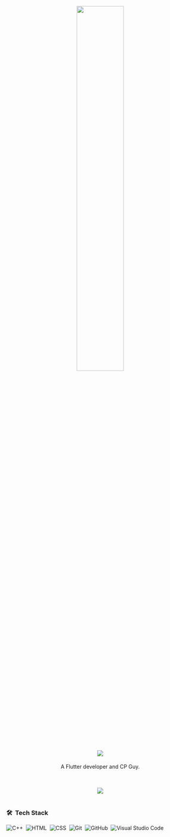 <p align="center"><img src="https://user-images.githubusercontent.com/85285176/221434375-cb5ebb63-acae-4bca-9543-d7e93020f862.png" width="50%"></p>

<h1 align="center">
  <a href="https://github.com/DenverCoder1/readme-typing-svg"><img src="https://readme-typing-svg.herokuapp.com?font=Time+New+Roman&color=cyan&size=25&center=true&vCenter=true&width=600&height=80&lines=Hello+I'm+Anurag+Mishra..&hearts;++;Flutter+Developer,;Computer+Science+Student.;"></a>
</h1>

<p align="center" width="150px">A Flutter developer and CP Guy. <br> </p>

<br>
<br>
<!--
<div align="center"><img src="https://github-readme-stats.vercel.app/api/top-langs?username=anurag-adm&show_icons=true&locale=en&layout=compact&theme=dracula&border_radius=8"></div>

<br>

<div align="center"><img src="https://github-readme-stats.vercel.app/api?username=anurag-88&include_all_commits=true&count_private=true&show_icons=true&theme=dracula&border_radius=8"></div>

<br>
-->

<div align="center"> <img src="https://github-readme-streak-stats.herokuapp.com?user=anurag-adm&theme=dracula&border_radius=8"></div>

<br>


### 🛠 &nbsp;Tech Stack

![C++](https://img.shields.io/badge/-C++-05122A?style=flat&logo=C%2B%2B&logoColor=00599C)&nbsp;
![HTML](https://img.shields.io/badge/-HTML-05122A?style=flat&logo=HTML5)&nbsp;
![CSS](https://img.shields.io/badge/-CSS-05122A?style=flat&logo=CSS3&logoColor=1572B6)&nbsp;
![Git](https://img.shields.io/badge/-Git-05122A?style=flat&logo=git)&nbsp;
![GitHub](https://img.shields.io/badge/-GitHub-05122A?style=flat&logo=github)&nbsp;
![Visual Studio Code](https://img.shields.io/badge/-Visual%20Studio%20Code-05122A?style=flat&logo=visual-studio-code&logoColor=007ACC)&nbsp;


<br>

